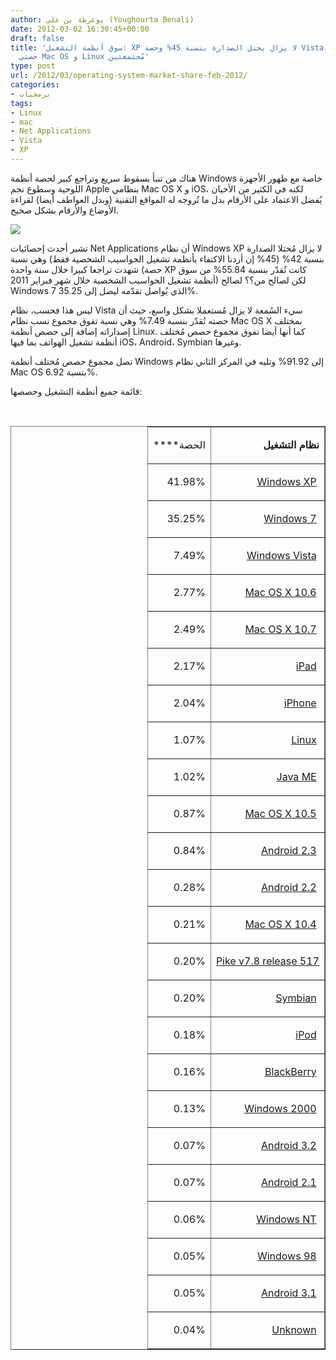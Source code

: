 ```yaml
---
author: يوغرطة بن علي (Youghourta Benali)
date: 2012-03-02 16:30:45+00:00
draft: false
title: 'سوق أنظمة التشغيل: XP لا يزال يحتل الصدارة بنسبة 45% وحصة Vista تفوق مجموع
  حصتي Mac OS و Linux مُجتمعتين'
type: post
url: /2012/03/operating-system-market-share-feb-2012/
categories:
- برمجيات
tags:
- Linux
- mac
- Net Applications
- Vista
- XP
---
```


هناك من تنبأ بسقوط سريع وتراجع كبير لحصة أنظمة Windows خاصة مع ظهور الأجهزة اللوحية وسطوع نجم Apple بنظامي Mac OS X و iOS، لكنه في الكثير من الأحيان يُفضل الاعتماد على الأرقام بدل ما تُروجه له المواقع التقنية (وبدل العواطف أيضا) لقراءة الأوضاع والأرقام بشكل صحيح.




[![](http://www.it-scoop.com/wp-content/uploads/2012/03/Operation-system-Market-Share-Feb-2012.png)
](http://www.it-scoop.com/wp-content/uploads/2012/03/Operation-system-Market-Share-Feb-2012.png)




تشير أحدث إحصائيات Net Applications أن نظام Windows XP لا يزال مُحتلا الصدارة بنسبة 42% (45% إن أردنا الاكتفاء بأنظمة تشغيل الحواسيب الشخصية فقط) وهي نسبة شهدت تراجعا كبيرا خلال سنة واحدة (حصة XP كانت تُقدّر بنسبة 55.84% من سوق أنظمة تشغيل الحواسيب الشخصية خلال شهر فبراير 2011) لكن لصالح من؟؟ لصالح Windows 7 الذي يُواصل تقدّمه ليصل إلى 35.25%.




ليس هذا فحسب، نظام Vista سيء السُمعة لا يزال مُستعملا بشكل واسع، حيث أن حصته تُقدّر بنسبة 7.49% وهي نسبة تفوق مجموع نسب نظام Mac OS X بمختلف إصداراته إضافة إلى حصص أنظمة Linux. كما أنها أيضا تفوق مجموع حصص مُختلف أنظمة تشغيل الهواتف بما فيها iOS، Android، Symbian وغيرها.




تصل مجموع حصص مُختلف أنظمة Windows إلى 91.92% وتليه في المركز الثاني نظام Mac OS بنسبة 6.92%.




قائمة جميع أنظمة التشغيل وحصصها:




 <!-- more -->






<table cellpadding="0" cellspacing="0" border="1" dir="rtl" >
<tbody >
<tr >

<td valign="top" >


**نظام التشغيل**



</td>

<td valign="top" >


الحصة****



</td>
</tr>
<tr >

<td valign="top" >


 [Windows XP](http://netmarketshare.com/report.aspx?qprid=11&qpaf=&qpcustom=Windows+XP)



</td>

<td valign="top" >


41.98%



</td>
</tr>
<tr >

<td valign="top" >


 [Windows 7](http://netmarketshare.com/report.aspx?qprid=11&qpaf=&qpcustom=Windows+7)



</td>

<td valign="top" >


35.25%



</td>
</tr>
<tr >

<td valign="top" >


 [Windows Vista](http://netmarketshare.com/report.aspx?qprid=11&qpaf=&qpcustom=Windows+Vista)



</td>

<td valign="top" >


7.49%



</td>
</tr>
<tr >

<td valign="top" >


 [Mac OS X 10.6](http://netmarketshare.com/report.aspx?qprid=11&qpaf=&qpcustom=Mac+OS+X+10.6)



</td>

<td valign="top" >


2.77%



</td>
</tr>
<tr >

<td valign="top" >


 [Mac OS X 10.7](http://netmarketshare.com/report.aspx?qprid=11&qpaf=&qpcustom=Mac+OS+X+10.7)



</td>

<td valign="top" >


2.49%



</td>
</tr>
<tr >

<td valign="top" >


 [iPad](http://netmarketshare.com/report.aspx?qprid=11&qpaf=&qpcustom=iPad)



</td>

<td valign="top" >


2.17%



</td>
</tr>
<tr >

<td valign="top" >


 [iPhone](http://netmarketshare.com/report.aspx?qprid=11&qpaf=&qpcustom=iPhone)



</td>

<td valign="top" >


2.04%



</td>
</tr>
<tr >

<td valign="top" >


 [Linux](http://netmarketshare.com/report.aspx?qprid=11&qpaf=&qpcustom=Linux)



</td>

<td valign="top" >


1.07%



</td>
</tr>
<tr >

<td valign="top" >


 [Java ME](http://netmarketshare.com/report.aspx?qprid=11&qpaf=&qpcustom=Java+ME)



</td>

<td valign="top" >


1.02%



</td>
</tr>
<tr >

<td valign="top" >


 [Mac OS X 10.5](http://netmarketshare.com/report.aspx?qprid=11&qpaf=&qpcustom=Mac+OS+X+10.5)



</td>

<td valign="top" >


0.87%



</td>
</tr>
<tr >

<td valign="top" >


 [Android 2.3](http://netmarketshare.com/report.aspx?qprid=11&qpaf=&qpcustom=Android+2.3)



</td>

<td valign="top" >


0.84%



</td>
</tr>
<tr >

<td valign="top" >


 [Android 2.2](http://netmarketshare.com/report.aspx?qprid=11&qpaf=&qpcustom=Android+2.2)



</td>

<td valign="top" >


0.28%



</td>
</tr>
<tr >

<td valign="top" >


 [Mac OS X 10.4](http://netmarketshare.com/report.aspx?qprid=11&qpaf=&qpcustom=Mac+OS+X+10.4)



</td>

<td valign="top" >


0.21%



</td>
</tr>
<tr >

<td valign="top" >


[Pike v7.8 release 517](http://netmarketshare.com/report.aspx?qprid=11&qpaf=&qpcustom=Pike+v7.8+release+517)



</td>

<td valign="top" >


0.20%



</td>
</tr>
<tr >

<td valign="top" >


 [Symbian](http://netmarketshare.com/report.aspx?qprid=11&qpaf=&qpcustom=Symbian)



</td>

<td valign="top" >


0.20%



</td>
</tr>
<tr >

<td valign="top" >


 [iPod](http://netmarketshare.com/report.aspx?qprid=11&qpaf=&qpcustom=iPod)



</td>

<td valign="top" >


0.18%



</td>
</tr>
<tr >

<td valign="top" >


 [BlackBerry](http://netmarketshare.com/report.aspx?qprid=11&qpaf=&qpcustom=BlackBerry)



</td>

<td valign="top" >


0.16%



</td>
</tr>
<tr >

<td valign="top" >


 [Windows 2000](http://netmarketshare.com/report.aspx?qprid=11&qpaf=&qpcustom=Windows+2000)



</td>

<td valign="top" >


0.13%



</td>
</tr>
<tr >

<td valign="top" >


 [Android 3.2](http://netmarketshare.com/report.aspx?qprid=11&qpaf=&qpcustom=Android+3.2)



</td>

<td valign="top" >


0.07%



</td>
</tr>
<tr >

<td valign="top" >


 [Android 2.1](http://netmarketshare.com/report.aspx?qprid=11&qpaf=&qpcustom=Android+2.1)



</td>

<td valign="top" >


0.07%



</td>
</tr>
<tr >

<td valign="top" >


 [Windows NT](http://netmarketshare.com/report.aspx?qprid=11&qpaf=&qpcustom=Windows+NT)



</td>

<td valign="top" >


0.06%



</td>
</tr>
<tr >

<td valign="top" >


 [Windows 98](http://netmarketshare.com/report.aspx?qprid=11&qpaf=&qpcustom=Windows+98)



</td>

<td valign="top" >


0.05%



</td>
</tr>
<tr >

<td valign="top" >


 [Android 3.1](http://netmarketshare.com/report.aspx?qprid=11&qpaf=&qpcustom=Android+3.1)



</td>

<td valign="top" >


0.05%



</td>
</tr>
<tr >

<td valign="top" >


 [Unknown](http://netmarketshare.com/report.aspx?qprid=11&qpaf=&qpcustom=Unknown)



</td>

<td valign="top" >


0.04%



</td>
</tr>
</tbody>
</table>

